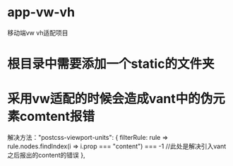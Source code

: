 # app-vw-vh
 移动端vw vh适配项目
# 根目录中需要添加一个static的文件夹
# 采用vw适配的时候会造成vant中的伪元素comtent报错
解决方法："postcss-viewport-units": {
          filterRule: rule => rule.nodes.findIndex(i => i.prop === "content") === -1 //此处是解决引入vant之后报出的content的错误
        },
